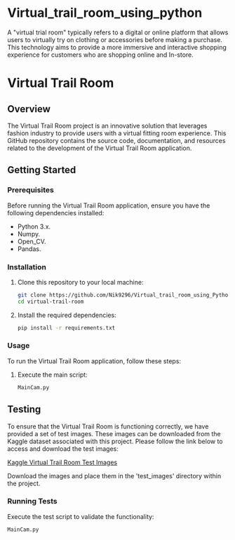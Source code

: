 # Virtual_trail_room_using_python
A "virtual trial room" typically refers to a digital or online platform that allows users to virtually try on clothing or accessories before making a purchase. This technology aims to provide a more immersive and interactive shopping experience for customers who are shopping online and In-store.

# Virtual Trail Room

## Overview

The Virtual Trail Room project is an innovative solution that leverages fashion industry to provide users with a virtual fitting room experience. This GitHub repository contains the source code, documentation, and resources related to the development of the Virtual Trail Room application.

## Getting Started

### Prerequisites

Before running the Virtual Trail Room application, ensure you have the following dependencies installed:

- Python 3.x.
- Numpy.
- Open_CV.
- Pandas.

### Installation

1. Clone this repository to your local machine:

    ```bash
    git clone https://github.com/Nik9296/Virtual_trail_room_using_Python-main
    cd virtual-trail-room
    ```

2. Install the required dependencies:

    ```bash
    pip install -r requirements.txt
    ```

### Usage

To run the Virtual Trail Room application, follow these steps:


1. Execute the main script:

    ```bash
    MainCam.py
    ```



## Testing

To ensure that the Virtual Trail Room is functioning correctly, we have provided a set of test images. These images can be downloaded from the Kaggle dataset associated with this project. Please follow the link below to access and download the test images:

[Kaggle Virtual Trail Room Test Images](https://www.kaggle.com/datasets/paramaggarwal/fashion-product-images-dataset)

Download the images and place them in the 'test_images' directory within the project.

### Running Tests

Execute the test script to validate the functionality:

```bash
MainCam.py


